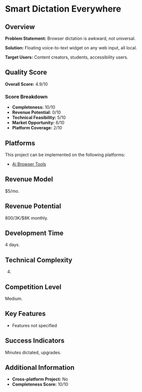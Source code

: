 # Smart Dictation Everywhere

## Overview
**Problem Statement:** Browser dictation is awkward, not universal.

**Solution:** Floating voice-to-text widget on any web input, all local.

**Target Users:** Content creators, students, accessibility users.

## Quality Score
**Overall Score:** 4.9/10

### Score Breakdown
- **Completeness:** 10/10
- **Revenue Potential:** 0/10
- **Technical Feasibility:** 5/10
- **Market Opportunity:** 6/10
- **Platform Coverage:** 2/10

## Platforms
This project can be implemented on the following platforms:
- [Ai Browser Tools](./platforms/ai-browser-tools/)

## Revenue Model
$5/mo.

## Revenue Potential
$800/$3K/$8K monthly.

## Development Time
4 days.

## Technical Complexity
4.

## Competition Level
Medium.

## Key Features
- Features not specified

## Success Indicators
Minutes dictated, upgrades.

## Additional Information
- **Cross-platform Project:** No
- **Completeness Score:** 10/10

